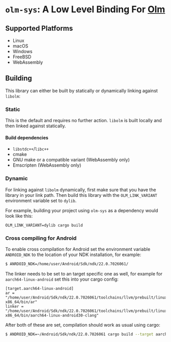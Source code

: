 # `olm-sys`: A Low Level Binding For [Olm](https://git.matrix.org/git/olm/)

## Supported Platforms

- Linux
- macOS
- Windows
- FreeBSD
- WebAssembly

## Building

This library can either be built by statically or dynamically linking against `libolm`:

### Static

This is the default and requires no further action. `libolm` is built locally and then linked against statically.

#### Build dependencies

- `libstdc++`/`libc++`
- cmake
- GNU make or a compatible variant (WebAssembly only)
- Emscripten (WebAssembly only)

### Dynamic

For linking against `libolm` dynamically, first make sure that you have the library in your link path.
Then build this library with the `OLM_LINK_VARIANT` environment variable set to `dylib`.

For example, building your project using `olm-sys` as a dependency would look like this:
```
OLM_LINK_VARIANT=dylib cargo build
```

### Cross compiling for Android

To enable cross compilation for Android set the environment variable
`ANDROID_NDK` to the location of your NDK installation, for example:

```bash
$ ANRDOID_NDK=/home/user/Android/Sdk/ndk/22.0.7026061/
```

The linker needs to be set to an target specific one as well, for example for
`aarch64-linux-android` set this into your cargo config:

```
[target.aarch64-linux-android]
ar = "/home/user/Android/Sdk/ndk/22.0.7026061/toolchains/llvm/prebuilt/linux-x86_64/bin/ar"
linker = "/home/user/Android/Sdk/ndk/22.0.7026061/toolchains/llvm/prebuilt/linux-x86_64/bin/aarch64-linux-android30-clang"
```

After both of these are set, compilation should work as usual using cargo:

```bash
$ ANDROID_NDK=~/Android/Sdk/ndk/22.0.7026061 cargo build --target aarch64-linux-android
```
